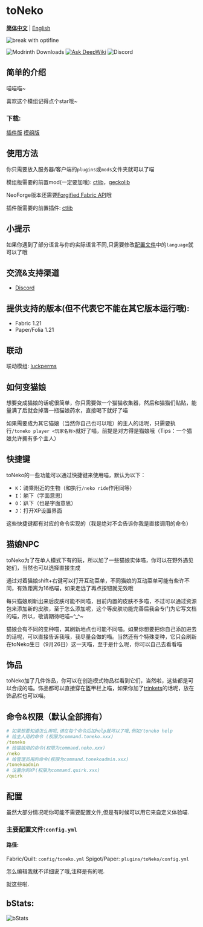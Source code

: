 # toNeko
**[简体中文](README.md)** | [English](README_en.md)

![break with optifine](https://wsrv.nl/?url=https%3A%2F%2Fimages.teamresourceful.com%2Fu%2F8vCLgK.svg&n=-1)

![Modrinth Downloads](https://img.shields.io/modrinth/dt/tonekomod)
[![Ask DeepWiki](https://deepwiki.com/badge.svg)](https://deepwiki.com/CSneko/toNeko)
![Discord](https://img.shields.io/discord/1263358377606516867)

## 简单的介绍
喵喵喵~

喜欢这个模组记得点个star哦~
### 下载:
[插件版](https://modrinth.com/plugin/toneko/)
[模组版](https://modrinth.com/mod/tonekomod/)
## 使用方法
你只需要放入服务器/客户端的`plugins`或`mods`文件夹就可以了喵

模组版需要的前置mod(一定要加哦): [ctlib](https://modrinth.com/mod/ctlibmod)，[geckolib](https://modrinth.com/mod/geckolib)

NeoForge版本还需要[Forgified Fabric API](https://modrinth.com/mod/forgified-fabric-api)哦

插件版需要的前置插件: [ctlib](https://modrinth.com/plugin/ctlib)

## 小提示
如果你遇到了部分语言与你的实际语言不同,只需要修改[配置文件](#配置)中的`language`就可以了哦

## 交流&支持渠道
- [Discord](https://discord.gg/hQ6Mm7wtt4)
## 提供支持的版本(但不代表它不能在其它版本运行哦):
- Fabric 1.21
- Paper/Folia 1.21
## 联动
联动模组: [luckperms](https://luckperms.net/)
## 如何变猫娘
想要变成猫娘的话呢很简单，你只需要做一个猫猫收集器，然后和猫猫们贴贴，能量满了后就会掉落一瓶猫娘药水，直接喝下就好了喵

如果需要成为其它猫娘（当然你自己也可以哦）的主人的话呢，只需要执行`/toneko player <玩家名称>`就好了喵，前提是对方得是猫娘哦（Tips：一个猫娘允许拥有多个主人）
## 快捷键
toNeko的一些功能可以通过快捷键来使用喵，默认为以下：
- `K`：骑乘附近的生物（和执行`/neko ride`作用同等）
- `I`：躺下（字面意思）
- `O`：趴下（也是字面意思）
- `J`：打开XP设置界面

这些快捷键都有对应的命令实现的（我是绝对不会告诉你我是直接调用的命令）
## 猫娘NPC
toNeko为了在单人模式下有的玩，所以加了一些猫娘实体喵，你可以在野外遇见她们，当然也可以选择直接生成

通过对着猫娘shift+右键可以打开互动菜单，不同猫娘的互动菜单可能有些许不同，有效距离为16格喵，如果走远了再点按钮就无效哦

每只猫娘刷新出来后皮肤可能不同喵，目前内置的皮肤不多喵，不过可以通过资源包来添加新的皮肤，至于怎么添加呢，这个等皮肤功能完善后我会专门为它写文档的喵，所以，敬请期待吧喵~^_^~

猫娘会有不同的变种喵，其刷新地点也可能不同喵。如果你想要把你自己添加进去的话呢，可以直接告诉我哦，我尽量会做的喵。当然还有个特殊变种，它只会刷新在toNeko生日（9月26日）这一天喵，至于是什么呢，你可以自己去看看喵
## 饰品
toNeko加了几件饰品，你可以在创造模式物品栏看到它们，当然啦，这些都是可以合成的喵。饰品都可以直接穿在盔甲栏上喵，如果你加了[trinkets](https://modrinth.com/mod/trinkets)的话呢，放在饰品栏也可以喵。
## 命令&权限（默认全部拥有）
```yaml
# 如果想要知道怎么用呢,请在每个命令后加help就可以了哦,例如/toneko help
# 给主人用的命令 (权限为command.toneko.xxx)
/toneko
# 给猫娘用的命令(权限为command.neko.xxx)
/neko
# 给管理员用的命令(权限为command.tonekoadmin.xxx)
/tonekoadmin
# 设置你的XP(权限为command.quirk.xxx)
/quirk
```
## 配置
虽然大部分情况呢你可能不需要配置文件,但是有时候可以用它来自定义体验喵.
### 主要配置文件:`config.yml`
#### 路径:
Fabric/Quilt: `config/toneko.yml`
Spigot/Paper: `plugins/toNeko/config.yml`

怎么编辑我就不详细说了哦,注释是有的呢.


就这些啦.
## bStats:
![bStats](https://bstats.org/signatures/bukkit/toneko.svg)
